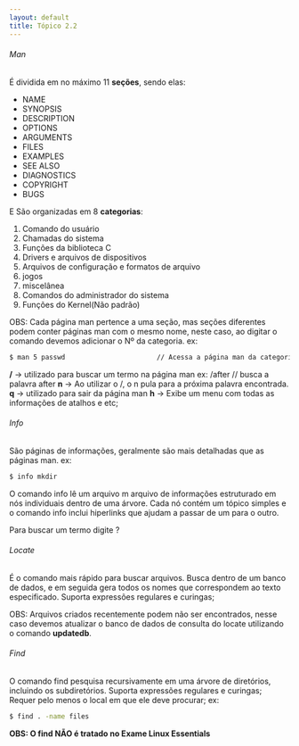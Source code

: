 ```yaml
---
layout: default 
title: Tópico 2.2
---
```


###### Man
É dividida em no máximo 11 **seções**, sendo elas:
* NAME
* SYNOPSIS
* DESCRIPTION
* OPTIONS
* ARGUMENTS
* FILES
* EXAMPLES
* SEE ALSO
* DIAGNOSTICS
* COPYRIGHT
* BUGS

E São organizadas em 8 **categorias**:
1. Comando do usuário
2. Chamadas do sistema
3. Funções da biblioteca C
4. Drivers e arquivos de dispositivos
5. Arquivos de configuração e formatos de arquivo
6. jogos
7. miscelânea
8. Comandos do administrador do sistema
9. Funções do Kernel(Não padrão)

OBS: Cada página man pertence a uma seção, mas seções diferentes podem conter páginas man com o mesmo nome, neste caso, ao digitar o comando devemos adicionar o Nº da categoria.
ex:
```sh
$ man 5 passwd                       // Acessa a página man da categoria 5
```

**/** -> utilizado para buscar um termo na página man
ex: /after     // busca a palavra after
**n** -> Ao utilizar o /, o n pula para a próxima palavra encontrada.
**q** -> utilizado para sair da página man
**h** -> Exibe um menu com todas as informações de atalhos e etc;

###### Info
São páginas de informações, geralmente são mais detalhadas que as páginas man.
ex:
```sh
$ info mkdir
```
O comando info lê um arquivo m arquivo de informações estruturado em nós individuais dentro de uma árvore. Cada nó contém um tópico simples e o comando info inclui hiperlinks que ajudam a passar de um para o outro.

Para buscar um termo digite ?

###### Locate
É o comando mais rápido para buscar arquivos.
Busca dentro de um banco de dados, e em seguida gera todos os nomes que correspondem ao texto especificado.
Suporta expressões regulares e curingas;

OBS: Arquivos criados recentemente podem não ser encontrados, nesse caso devemos atualizar o banco de dados de consulta do locate utilizando o comando **updatedb**.

###### Find
O comando find pesquisa recursivamente em uma árvore de diretórios, incluindo os subdiretórios.
Suporta expressões regulares e curingas;
Requer pelo menos o local em que ele deve procurar;
ex:
```sh
$ find . -name files
```

**OBS: O find NÃO é tratado no Exame Linux Essentials**